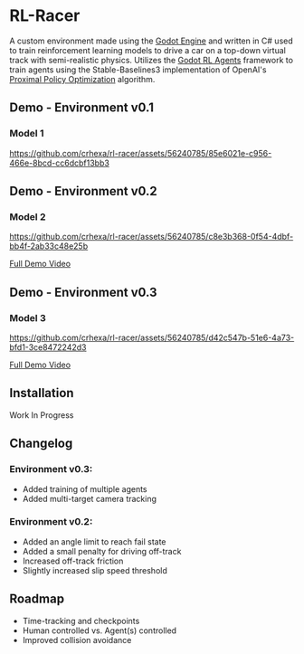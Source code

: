 # RL-Racer

A custom environment made using the [Godot Engine](https://github.com/godotengine/godot) and written in C# used to train reinforcement learning models to drive a car on a top-down virtual track with semi-realistic physics. Utilizes the [Godot RL Agents](https://github.com/edbeeching/godot_rl_agents) framework to train agents using the Stable-Baselines3 implementation of OpenAI's [Proximal Policy Optimization](https://openai.com/research/openai-baselines-ppo) algorithm.


## Demo - Environment v0.1
### Model 1


https://github.com/crhexa/rl-racer/assets/56240785/85e6021e-c956-466e-8bcd-cc6dcbf13bb3

## Demo - Environment v0.2
### Model 2



https://github.com/crhexa/rl-racer/assets/56240785/c8e3b368-0f54-4dbf-bb4f-2ab33c48e25b

[Full Demo Video](https://youtu.be/TICGJOJwRHg)


## Demo - Environment v0.3
### Model 3



https://github.com/crhexa/rl-racer/assets/56240785/d42c547b-51e6-4a73-bfd1-3ce8472242d3

[Full Demo Video](https://youtu.be/zaZSQkXxg2c)


## Installation

Work In Progress


## Changelog
### Environment v0.3:
- Added training of multiple agents
- Added multi-target camera tracking

### Environment v0.2:
- Added an angle limit to reach fail state
- Added a small penalty for driving off-track
- Increased off-track friction
- Slightly increased slip speed threshold

## Roadmap
- Time-tracking and checkpoints
- Human controlled vs. Agent(s) controlled
- Improved collision avoidance

